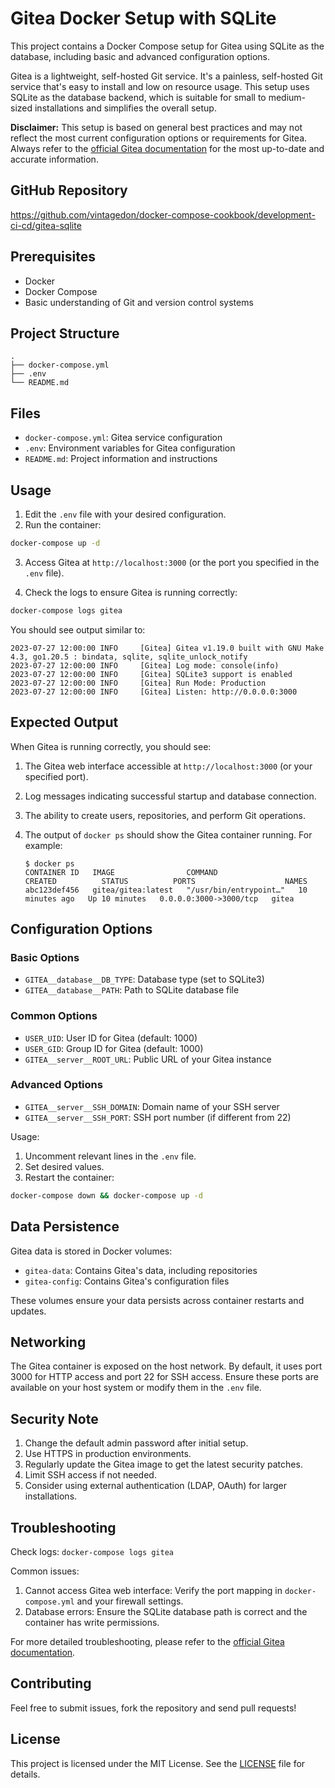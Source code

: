 # Gitea Docker Setup with SQLite

This project contains a Docker Compose setup for Gitea using SQLite as the database, including basic and advanced configuration options.

Gitea is a lightweight, self-hosted Git service. It's a painless, self-hosted Git service that's easy to install and low on resource usage. This setup uses SQLite as the database backend, which is suitable for small to medium-sized installations and simplifies the overall setup.

**Disclaimer:** This setup is based on general best practices and may not reflect the most current configuration options or requirements for Gitea. Always refer to the [official Gitea documentation](https://docs.gitea.io/) for the most up-to-date and accurate information.

## GitHub Repository

https://github.com/vintagedon/docker-compose-cookbook/development-ci-cd/gitea-sqlite

## Prerequisites

- Docker
- Docker Compose
- Basic understanding of Git and version control systems

## Project Structure

```
.
├── docker-compose.yml
├── .env
└── README.md
```

## Files
- `docker-compose.yml`: Gitea service configuration
- `.env`: Environment variables for Gitea configuration
- `README.md`: Project information and instructions

## Usage

1. Edit the `.env` file with your desired configuration.
2. Run the container:

```bash
docker-compose up -d
```

3. Access Gitea at `http://localhost:3000` (or the port you specified in the `.env` file).

4. Check the logs to ensure Gitea is running correctly:

```bash
docker-compose logs gitea
```

You should see output similar to:

```
2023-07-27 12:00:00 INFO     [Gitea] Gitea v1.19.0 built with GNU Make 4.3, go1.20.5 : bindata, sqlite, sqlite_unlock_notify
2023-07-27 12:00:00 INFO     [Gitea] Log mode: console(info)
2023-07-27 12:00:00 INFO     [Gitea] SQLite3 support is enabled
2023-07-27 12:00:00 INFO     [Gitea] Run Mode: Production
2023-07-27 12:00:00 INFO     [Gitea] Listen: http://0.0.0.0:3000
```

## Expected Output

When Gitea is running correctly, you should see:

1. The Gitea web interface accessible at `http://localhost:3000` (or your specified port).
2. Log messages indicating successful startup and database connection.
3. The ability to create users, repositories, and perform Git operations.
4. The output of `docker ps` should show the Gitea container running. For example:

   ```
   $ docker ps
   CONTAINER ID   IMAGE                COMMAND                  CREATED          STATUS          PORTS                    NAMES
   abc123def456   gitea/gitea:latest   "/usr/bin/entrypoint…"   10 minutes ago   Up 10 minutes   0.0.0.0:3000->3000/tcp   gitea
   ```

## Configuration Options

### Basic Options

- `GITEA__database__DB_TYPE`: Database type (set to SQLite3)
- `GITEA__database__PATH`: Path to SQLite database file

### Common Options

- `USER_UID`: User ID for Gitea (default: 1000)
- `USER_GID`: Group ID for Gitea (default: 1000)
- `GITEA__server__ROOT_URL`: Public URL of your Gitea instance

### Advanced Options

- `GITEA__server__SSH_DOMAIN`: Domain name of your SSH server
- `GITEA__server__SSH_PORT`: SSH port number (if different from 22)

Usage:

1. Uncomment relevant lines in the `.env` file.
2. Set desired values.
3. Restart the container:

```bash
docker-compose down && docker-compose up -d
```

## Data Persistence

Gitea data is stored in Docker volumes:

- `gitea-data`: Contains Gitea's data, including repositories
- `gitea-config`: Contains Gitea's configuration files

These volumes ensure your data persists across container restarts and updates.

## Networking

The Gitea container is exposed on the host network. By default, it uses port 3000 for HTTP access and port 22 for SSH access. Ensure these ports are available on your host system or modify them in the `.env` file.

## Security Note

1. Change the default admin password after initial setup.
2. Use HTTPS in production environments.
3. Regularly update the Gitea image to get the latest security patches.
4. Limit SSH access if not needed.
5. Consider using external authentication (LDAP, OAuth) for larger installations.

## Troubleshooting

Check logs: `docker-compose logs gitea`

Common issues:

1. Cannot access Gitea web interface: Verify the port mapping in `docker-compose.yml` and your firewall settings.
2. Database errors: Ensure the SQLite database path is correct and the container has write permissions.

For more detailed troubleshooting, please refer to the [official Gitea documentation](https://docs.gitea.io/en-us/install-with-docker/).

## Contributing

Feel free to submit issues, fork the repository and send pull requests!

## License

This project is licensed under the MIT License. See the [LICENSE](LICENSE) file for details.
